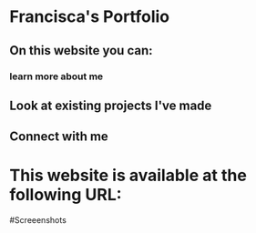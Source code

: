 # Francisca's Portfolio

## On this website you can:
### learn more about me
## Look at existing projects I've made
## Connect with me

# This website is available at the following URL:

#Screeenshots



